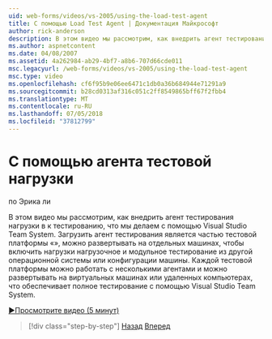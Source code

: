 ```yaml
---
uid: web-forms/videos/vs-2005/using-the-load-test-agent
title: С помощью Load Test Agent | Документация Майкрософт
author: rick-anderson
description: В этом видео мы рассмотрим, как внедрить агент тестирования нагрузки в к тестированию, что мы делаем с помощью Visual Studio Team System. Load Test Agent является частью "...
ms.author: aspnetcontent
ms.date: 04/08/2007
ms.assetid: 4a262984-ab29-4bf7-a8b6-707d66cde011
msc.legacyurl: /web-forms/videos/vs-2005/using-the-load-test-agent
msc.type: video
ms.openlocfilehash: cf6f95b9e06ee6471c1db0a36b684944e71291a9
ms.sourcegitcommit: b28cd0313af316c051c2ff8549865bff67f2fbb4
ms.translationtype: MT
ms.contentlocale: ru-RU
ms.lasthandoff: 07/05/2018
ms.locfileid: "37812799"
---
```

<a name="using-the-load-test-agent"></a>С помощью агента тестовой нагрузки
====================
по Эрика ли

В этом видео мы рассмотрим, как внедрить агент тестирования нагрузки в к тестированию, что мы делаем с помощью Visual Studio Team System. Загрузить агент тестирования является частью тестовой платформы «», можно развертывать на отдельных машинах, чтобы включить нагрузки нагрузочное и модульное тестирование из другой операционной системы или конфигурации машины. Каждой тестовой платформы можно работать с несколькими агентами и можно развертывать на виртуальных машинах или удаленных компьютерах, что обеспечивает полное тестирование с помощью Visual Studio Team System.

[&#9654;Просмотрите видео (5 минут)](https://channel9.msdn.com/Blogs/ASP-NET-Site-Videos/using-the-load-test-agent)

> [!div class="step-by-step"]
> [Назад](the-effects-of-caching.md)
> [Вперед](the-effects-of-viewstate.md)
